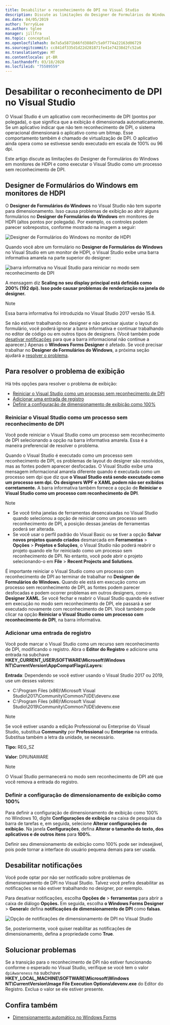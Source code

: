 ```yaml
---
title: Desabilitar o reconhecimento de DPI no Visual Studio
description: Discute as limitações do Designer de Formulários do Windows em monitores de HDPI e como executar o Visual Studio como um processo sem reconhecimento de DPI.
ms.date: 04/05/2019
author: TerryGLee
ms.author: tglee
manager: jillfra
ms.topic: conceptual
ms.openlocfilehash: 8e7a5a5871b66fd388d7c5a9f774a22163d06729
ms.sourcegitcommit: cc841df335d1d22d281871fe41e74238d2fc52a6
ms.translationtype: MT
ms.contentlocale: pt-BR
ms.lasthandoff: 03/18/2020
ms.locfileid: "75589559"
---
```

# <a name="disable-dpi-awareness-in-visual-studio"></a>Desabilitar o reconhecimento de DPI no Visual Studio

O Visual Studio é um aplicativo com reconhecimento de DPI (pontos por polegada), o que significa que a exibição é dimensionada automaticamente. Se um aplicativo indicar que não tem reconhecimento de DPI, o sistema operacional dimensionará o aplicativo como um bitmap. Esse comportamento também é chamado de virtualização de DPI. O aplicativo ainda opera como se estivesse sendo executado em escala de 100% ou 96 dpi.

Este artigo discute as limitações do Designer de Formulários do Windows em monitores de HDPI e como executar o Visual Studio como um processo sem reconhecimento de DPI.

## <a name="windows-forms-designer-on-hdpi-monitors"></a>Designer de Formulários do Windows em monitores de HDPI

O **Designer de Formulários do Windows** no Visual Studio não tem suporte para dimensionamento. Isso causa problemas de exibição ao abrir alguns formulários no **Designer de Formulários do Windows** em monitores de HDPI (altos pontos por polegada). Por exemplo, os controles podem parecer sobrepostos, conforme mostrado na imagem a seguir:

![Designer de Formulários do Windows no monitor de HDPI](./media/win-forms-designer-hdpi.png)

Quando você abre um formulário no **Designer de Formulários do Windows** no Visual Studio em um monitor de HDPI, o Visual Studio exibe uma barra informativa amarela na parte superior do designer:

![barra informativa no Visual Studio para reiniciar no modo sem reconhecimento de DPI](./media/scaling-gold-bar.png)

A mensagem diz **Scaling no seu display principal está definida como 200% (192 dpi). Isso pode causar problemas de renderização na janela do designer.**

> [!NOTE]
> Essa barra informativa foi introduzida no Visual Studio 2017 versão 15.8.

Se não estiver trabalhando no designer e não precisar ajustar o layout do formulário, você poderá ignorar a barra informativa e continuar trabalhando no editor de código ou em outros tipos de designers. (Você também pode [desativar notificações](#disable-notifications) para que a barra informacional não continue a aparecer.) Apenas o **Windows Forms Designer** é afetado. Se você precisar trabalhar no **Designer de Formulários do Windows**, a próxima seção ajudará a [resolver o problema](#to-resolve-the-display-problem).

## <a name="to-resolve-the-display-problem"></a>Para resolver o problema de exibição

Há três opções para resolver o problema de exibição:

- [Reiniciar o Visual Studio como um processo sem reconhecimento de DPI](#restart-visual-studio-as-a-dpi-unaware-process)
- [Adicionar uma entrada de registro](#add-a-registry-entry)
- [Definir a configuração de dimensionamento de exibição como 100%](#set-your-display-scaling-setting-to-100)

### <a name="restart-visual-studio-as-a-dpi-unaware-process"></a>Reiniciar o Visual Studio como um processo sem reconhecimento de DPI

Você pode reiniciar o Visual Studio como um processo sem reconhecimento de DPI selecionando a opção na barra informativa amarela. Essa é a maneira preferencial de resolver o problema.

Quando o Visual Studio é executado como um processo sem reconhecimento de DPI, os problemas de layout do designer são resolvidos, mas as fontes podem aparecer desfocadas. O Visual Studio exibe uma mensagem informacional amarela diferente quando é executada como um processo sem dpi que diz que **o Visual Studio está sendo executado como um processo sem dpi. Os designers WPF e XAML podem não ser exibidos corretamente.** A barra informativa também fornece a opção de **Reiniciar o Visual Studio como um processo com reconhecimento de DPI**.

> [!NOTE]
> - Se você tinha janelas de ferramentas desencaixadas no Visual Studio quando selecionou a opção de reiniciar como um processo sem reconhecimento de DPI, a posição dessas janelas de ferramentas poderá ser alterada.
> - Se você usar o perfil padrão do Visual Basic ou se tiver a opção **Salvar novos projetos quando criados** desmarcada em **Ferramentas** > **Opções** > **Projetos e Soluções**, o Visual Studio não poderá reabrir o projeto quando ele for reiniciado como um processo sem reconhecimento de DPI. No entanto, você pode abrir o projeto selecionando-o em **File** > **Recent Projects and Solutions**.

É importante reiniciar o Visual Studio como um processo com reconhecimento de DPI ao terminar de trabalhar no **Designer de Formulários do Windows.** Quando ele está em execução como um processo sem reconhecimento de DPI, as fontes podem parecer desfocadas e podem ocorrer problemas em outros designers, como o **Designer XAML**. Se você fechar e reabrir o Visual Studio quando ele estiver em execução no modo sem reconhecimento de DPI, ele passará a ser executado novamente com reconhecimento de DPI. Você também pode clicar na opção **Reiniciar o Visual Studio como um processo com reconhecimento de DPI**, na barra informativa.

### <a name="add-a-registry-entry"></a>Adicionar uma entrada de registro

Você pode marcar o Visual Studio como um recurso sem reconhecimento de DPI, modificando o registro. Abra o **Editor do Registro** e adicione uma entrada na subchave **HKEY_CURRENT_USER\SOFTWARE\Microsoft\Windows NT\CurrentVersion\AppCompatFlags\Layers**:

**Entrada**: Dependendo se você estiver usando o Visual Studio 2017 ou 2019, use um desses valores:

- C:\Program Files (x86)\Microsoft Visual Studio\2017\Community\Common7\IDE\devenv.exe
- C:\Program Files (x86)\Microsoft Visual Studio\2019\Community\Common7\IDE\devenv.exe

> [!NOTE]
> Se você estiver usando a edição Professional ou Enterprise do Visual Studio, substitua **Community** por **Professional** ou **Enterprise** na entrada. Substitua também a letra da unidade, se necessário.

**Tipo:** REG_SZ

**Valor**: DPIUNAWARE

> [!NOTE]
> O Visual Studio permanecerá no modo sem reconhecimento de DPI até que você remova a entrada do registro.

### <a name="set-your-display-scaling-setting-to-100"></a>Definir a configuração de dimensionamento de exibição como 100%

Para definir a configuração de dimensionamento de exibição como 100% no Windows 10, digite **Configurações de exibição** na caixa de pesquisa da barra de tarefas e, em seguida, selecione **Alterar configurações de exibição**. Na janela **Configurações**, defina **Alterar o tamanho do texto, dos aplicativos e de outros itens** para **100%**.

Definir seu dimensionamento de exibição como 100% pode ser indesejável, pois pode tornar a interface do usuário pequena demais para ser usada.

## <a name="disable-notifications"></a>Desabilitar notificações

Você pode optar por não ser notificado sobre problemas de dimensionamento de DPI no Visual Studio. Talvez você prefira desabilitar as notificações se não estiver trabalhando no designer, por exemplo.

Para desativar notificações, escolha **Opções de** > **ferramentas** para abrir a caixa de diálogo **Opções.** Em seguida, escolha **o Windows Forms Designer** > **General**e defina **notificações de dimensionamento de DPI** como **falsas**.

![Opção de notificações de dimensionamento de DPI no Visual Studio](./media/notifications-option.png)

Se, posteriormente, você quiser reabilitar as notificações de dimensionamento, defina a propriedade como **True**.

## <a name="troubleshoot"></a>Solucionar problemas

Se a transição para o reconhecimento de DPI não estiver funcionando conforme o esperado no Visual Studio, verifique se você tem o valor `dpiAwareness` na subchave **HKEY_LOCAL_MACHINE\SOFTWARE\Microsoft\Windows NT\CurrentVersion\Image File Execution Options\devenv.exe** do Editor do Registro. Exclua o valor se ele estiver presente.

## <a name="see-also"></a>Confira também

- [Dimensionamento automático no Windows Forms](/dotnet/framework/winforms/automatic-scaling-in-windows-forms)

